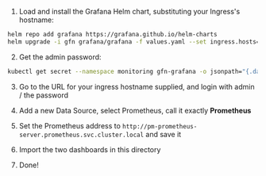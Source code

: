 1. Load and install the Grafana Helm chart, substituting your Ingress's hostname:

```sh
helm repo add grafana https://grafana.github.io/helm-charts
helm upgrade -i gfn grafana/grafana -f values.yaml --set ingress.hosts='{grafana.my.domain}' -n prometheus
```

2. Get the admin password:

```sh
kubectl get secret --namespace monitoring gfn-grafana -o jsonpath="{.data.admin-password}" | base64 --decode ; echo
```

3. Go to the URL for your ingress hostname supplied, and login with admin / the password

4. Add a new Data Source, select Prometheus, call it exactly **Prometheus**

5. Set the Prometheus address to `http://pm-prometheus-server.prometheus.svc.cluster.local` and save it

6. Import the two dashboards in this directory

7. Done!

